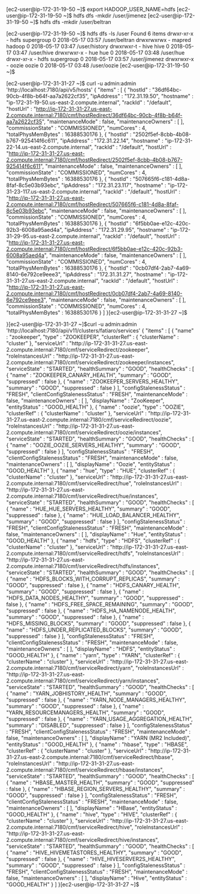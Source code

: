 [ec2-user@ip-172-31-19-50 ~]$ export HADOOP_USER_NAME=hdfs
[ec2-user@ip-172-31-19-50 ~]$ hdfs dfs -mkdir /user/jimenez
[ec2-user@ip-172-31-19-50 ~]$ hdfs dfs -mkdir /user/beltran

[ec2-user@ip-172-31-19-50 ~]$ hdfs dfs -ls /user
Found 6 items
drwxr-xr-x   - hdfs   supergroup          0 2018-05-17 03:57 /user/beltran
drwxrwxrwx   - mapred hadoop              0 2018-05-17 03:47 /user/history
drwxrwxr-t   - hive   hive                0 2018-05-17 03:47 /user/hive
drwxrwxr-x   - hue    hue                 0 2018-05-17 03:48 /user/hue
drwxr-xr-x   - hdfs   supergroup          0 2018-05-17 03:57 /user/jimenez
drwxrwxr-x   - oozie  oozie               0 2018-05-17 03:48 /user/oozie
[ec2-user@ip-172-31-19-50 ~]$


[ec2-user@ip-172-31-31-27 ~]$ curl -u admin:admin 'http://localhost:7180/api/v5/hosts'
{
  "items" : [ {
    "hostId" : "36df64bc-90cb-4f8b-b64f-aa7a2622cf35",
    "ipAddress" : "172.31.19.50",
    "hostname" : "ip-172-31-19-50.us-east-2.compute.internal",
    "rackId" : "/default",
    "hostUrl" : "http://ip-172-31-31-27.us-east-2.compute.internal:7180/cmf/hostRedirect/36df64bc-90cb-4f8b-b64f-aa7a2622cf35",
    "maintenanceMode" : false,
    "maintenanceOwners" : [ ],
    "commissionState" : "COMMISSIONED",
    "numCores" : 4,
    "totalPhysMemBytes" : 16388530176
  }, {
    "hostId" : "2502f5ef-8cbb-4b08-b767-925414f6c611",
    "ipAddress" : "172.31.22.14",
    "hostname" : "ip-172-31-22-14.us-east-2.compute.internal",
    "rackId" : "/default",
    "hostUrl" : "http://ip-172-31-31-27.us-east-2.compute.internal:7180/cmf/hostRedirect/2502f5ef-8cbb-4b08-b767-925414f6c611",
    "maintenanceMode" : false,
    "maintenanceOwners" : [ ],
    "commissionState" : "COMMISSIONED",
    "numCores" : 4,
    "totalPhysMemBytes" : 16388530176
  }, {
    "hostId" : "507665f6-c181-4d8a-8faf-8c5e03b93ebc",
    "ipAddress" : "172.31.23.117",
    "hostname" : "ip-172-31-23-117.us-east-2.compute.internal",
    "rackId" : "/default",
    "hostUrl" : "http://ip-172-31-31-27.us-east-2.compute.internal:7180/cmf/hostRedirect/507665f6-c181-4d8a-8faf-8c5e03b93ebc",
    "maintenanceMode" : false,
    "maintenanceOwners" : [ ],
    "commissionState" : "COMMISSIONED",
    "numCores" : 4,
    "totalPhysMemBytes" : 16388530176
  }, {
    "hostId" : "6f5bb0ae-e12c-420c-92b3-6008a95aed4a",
    "ipAddress" : "172.31.29.95",
    "hostname" : "ip-172-31-29-95.us-east-2.compute.internal",
    "rackId" : "/default",
    "hostUrl" : "http://ip-172-31-31-27.us-east-2.compute.internal:7180/cmf/hostRedirect/6f5bb0ae-e12c-420c-92b3-6008a95aed4a",
    "maintenanceMode" : false,
    "maintenanceOwners" : [ ],
    "commissionState" : "COMMISSIONED",
    "numCores" : 4,
    "totalPhysMemBytes" : 16388530176
  }, {
    "hostId" : "0cb07df4-2ab7-4a69-8140-6e792ce9eee3",
    "ipAddress" : "172.31.31.27",
    "hostname" : "ip-172-31-31-27.us-east-2.compute.internal",
    "rackId" : "/default",
    "hostUrl" : "http://ip-172-31-31-27.us-east-2.compute.internal:7180/cmf/hostRedirect/0cb07df4-2ab7-4a69-8140-6e792ce9eee3",
    "maintenanceMode" : false,
    "maintenanceOwners" : [ ],
    "commissionState" : "COMMISSIONED",
    "numCores" : 4,
    "totalPhysMemBytes" : 16388530176
  } ]
}[ec2-user@ip-172-31-31-27 ~]$ 


}[ec2-user@ip-172-31-31-27 ~]$curl -u admin:admin 'http://localhost:7180/api/v11/clusters/fatiaro/services'
{
  "items" : [ {
    "name" : "zookeeper",
    "type" : "ZOOKEEPER",
    "clusterRef" : {
      "clusterName" : "cluster"
    },
    "serviceUrl" : "http://ip-172-31-31-27.us-east-2.compute.internal:7180/cmf/serviceRedirect/zookeeper",
    "roleInstancesUrl" : "http://ip-172-31-31-27.us-east-2.compute.internal:7180/cmf/serviceRedirect/zookeeper/instances",
    "serviceState" : "STARTED",
    "healthSummary" : "GOOD",
    "healthChecks" : [ {
      "name" : "ZOOKEEPER_CANARY_HEALTH",
      "summary" : "GOOD",
      "suppressed" : false
    }, {
      "name" : "ZOOKEEPER_SERVERS_HEALTHY",
      "summary" : "GOOD",
      "suppressed" : false
    } ],
    "configStalenessStatus" : "FRESH",
    "clientConfigStalenessStatus" : "FRESH",
    "maintenanceMode" : false,
    "maintenanceOwners" : [ ],
    "displayName" : "ZooKeeper",
    "entityStatus" : "GOOD_HEALTH"
  }, {
    "name" : "oozie",
    "type" : "OOZIE",
    "clusterRef" : {
      "clusterName" : "cluster"
    },
    "serviceUrl" : "http://ip-172-31-31-27.us-east-2.compute.internal:7180/cmf/serviceRedirect/oozie",
    "roleInstancesUrl" : "http://ip-172-31-31-27.us-east-2.compute.internal:7180/cmf/serviceRedirect/oozie/instances",
    "serviceState" : "STARTED",
    "healthSummary" : "GOOD",
    "healthChecks" : [ {
      "name" : "OOZIE_OOZIE_SERVERS_HEALTHY",
      "summary" : "GOOD",
      "suppressed" : false
    } ],
    "configStalenessStatus" : "FRESH",
    "clientConfigStalenessStatus" : "FRESH",
    "maintenanceMode" : false,
    "maintenanceOwners" : [ ],
    "displayName" : "Oozie",
    "entityStatus" : "GOOD_HEALTH"
  }, {
    "name" : "hue",
    "type" : "HUE",
    "clusterRef" : {
      "clusterName" : "cluster"
    },
    "serviceUrl" : "http://ip-172-31-31-27.us-east-2.compute.internal:7180/cmf/serviceRedirect/hue",
    "roleInstancesUrl" : "http://ip-172-31-31-27.us-east-2.compute.internal:7180/cmf/serviceRedirect/hue/instances",
    "serviceState" : "STARTED",
    "healthSummary" : "GOOD",
    "healthChecks" : [ {
      "name" : "HUE_HUE_SERVERS_HEALTHY",
      "summary" : "GOOD",
      "suppressed" : false
    }, {
      "name" : "HUE_LOAD_BALANCER_HEALTHY",
      "summary" : "GOOD",
      "suppressed" : false
    } ],
    "configStalenessStatus" : "FRESH",
    "clientConfigStalenessStatus" : "FRESH",
    "maintenanceMode" : false,
    "maintenanceOwners" : [ ],
    "displayName" : "Hue",
    "entityStatus" : "GOOD_HEALTH"
  }, {
    "name" : "hdfs",
    "type" : "HDFS",
    "clusterRef" : {
      "clusterName" : "cluster"
    },
    "serviceUrl" : "http://ip-172-31-31-27.us-east-2.compute.internal:7180/cmf/serviceRedirect/hdfs",
    "roleInstancesUrl" : "http://ip-172-31-31-27.us-east-2.compute.internal:7180/cmf/serviceRedirect/hdfs/instances",
    "serviceState" : "STARTED",
    "healthSummary" : "GOOD",
    "healthChecks" : [ {
      "name" : "HDFS_BLOCKS_WITH_CORRUPT_REPLICAS",
      "summary" : "GOOD",
      "suppressed" : false
    }, {
      "name" : "HDFS_CANARY_HEALTH",
      "summary" : "GOOD",
      "suppressed" : false
    }, {
      "name" : "HDFS_DATA_NODES_HEALTHY",
      "summary" : "GOOD",
      "suppressed" : false
    }, {
      "name" : "HDFS_FREE_SPACE_REMAINING",
      "summary" : "GOOD",
      "suppressed" : false
    }, {
      "name" : "HDFS_HA_NAMENODE_HEALTH",
      "summary" : "GOOD",
      "suppressed" : false
    }, {
      "name" : "HDFS_MISSING_BLOCKS",
      "summary" : "GOOD",
      "suppressed" : false
    }, {
      "name" : "HDFS_UNDER_REPLICATED_BLOCKS",
      "summary" : "GOOD",
      "suppressed" : false
    } ],
    "configStalenessStatus" : "FRESH",
    "clientConfigStalenessStatus" : "FRESH",
    "maintenanceMode" : false,
    "maintenanceOwners" : [ ],
    "displayName" : "HDFS",
    "entityStatus" : "GOOD_HEALTH"
  }, {
    "name" : "yarn",
    "type" : "YARN",
    "clusterRef" : {
      "clusterName" : "cluster"
    },
    "serviceUrl" : "http://ip-172-31-31-27.us-east-2.compute.internal:7180/cmf/serviceRedirect/yarn",
    "roleInstancesUrl" : "http://ip-172-31-31-27.us-east-2.compute.internal:7180/cmf/serviceRedirect/yarn/instances",
    "serviceState" : "STARTED",
    "healthSummary" : "GOOD",
    "healthChecks" : [ {
      "name" : "YARN_JOBHISTORY_HEALTH",
      "summary" : "GOOD",
      "suppressed" : false
    }, {
      "name" : "YARN_NODE_MANAGERS_HEALTHY",
      "summary" : "GOOD",
      "suppressed" : false
    }, {
      "name" : "YARN_RESOURCEMANAGERS_HEALTH",
      "summary" : "GOOD",
      "suppressed" : false
    }, {
      "name" : "YARN_USAGE_AGGREGATION_HEALTH",
      "summary" : "DISABLED",
      "suppressed" : false
    } ],
    "configStalenessStatus" : "FRESH",
    "clientConfigStalenessStatus" : "FRESH",
    "maintenanceMode" : false,
    "maintenanceOwners" : [ ],
    "displayName" : "YARN (MR2 Included)",
    "entityStatus" : "GOOD_HEALTH"
  }, {
    "name" : "hbase",
    "type" : "HBASE",
    "clusterRef" : {
      "clusterName" : "cluster"
    },
    "serviceUrl" : "http://ip-172-31-31-27.us-east-2.compute.internal:7180/cmf/serviceRedirect/hbase",
    "roleInstancesUrl" : "http://ip-172-31-31-27.us-east-2.compute.internal:7180/cmf/serviceRedirect/hbase/instances",
    "serviceState" : "STARTED",
    "healthSummary" : "GOOD",
    "healthChecks" : [ {
      "name" : "HBASE_MASTER_HEALTH",
      "summary" : "GOOD",
      "suppressed" : false
    }, {
      "name" : "HBASE_REGION_SERVERS_HEALTHY",
      "summary" : "GOOD",
      "suppressed" : false
    } ],
    "configStalenessStatus" : "FRESH",
    "clientConfigStalenessStatus" : "FRESH",
    "maintenanceMode" : false,
    "maintenanceOwners" : [ ],
    "displayName" : "HBase",
    "entityStatus" : "GOOD_HEALTH"
  }, {
    "name" : "hive",
    "type" : "HIVE",
    "clusterRef" : {
      "clusterName" : "cluster"
    },
    "serviceUrl" : "http://ip-172-31-31-27.us-east-2.compute.internal:7180/cmf/serviceRedirect/hive",
    "roleInstancesUrl" : "http://ip-172-31-31-27.us-east-2.compute.internal:7180/cmf/serviceRedirect/hive/instances",
    "serviceState" : "STARTED",
    "healthSummary" : "GOOD",
    "healthChecks" : [ {
      "name" : "HIVE_HIVEMETASTORES_HEALTHY",
      "summary" : "GOOD",
      "suppressed" : false
    }, {
      "name" : "HIVE_HIVESERVER2S_HEALTHY",
      "summary" : "GOOD",
      "suppressed" : false
    } ],
    "configStalenessStatus" : "FRESH",
    "clientConfigStalenessStatus" : "FRESH",
    "maintenanceMode" : false,
    "maintenanceOwners" : [ ],
    "displayName" : "Hive",
    "entityStatus" : "GOOD_HEALTH"
  } ]
}[ec2-user@ip-172-31-31-27 ~]$ 

